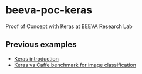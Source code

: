 # beeva-poc-keras
Proof of Concept with Keras at BEEVA Research Lab

## Previous examples

* [Keras introduction](https://github.com/beeva-ramiromanso/keras/blob/master/Keras%20introduction.ipynb)
* [Keras vs Caffe benchmark for image classification](https://github.com/beeva-ricardoguerrero/benchmark-keras)
